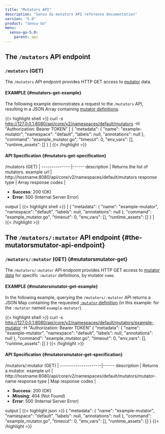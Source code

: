 ```yaml
---
title: "Mutators API"
description: "Sensu Go mutators API reference documentation"
version: "5.0"
product: "Sensu Go"
menu:
  sensu-go-5.0:
    parent: api
---
```


## The `/mutators` API endpoint

### `/mutators` (GET)

The `/mutators` API endpoint provides HTTP GET access to [mutator][1] data.

#### EXAMPLE {#mutators-get-example}

The following example demonstrates a request to the `/mutators` API, resulting in
a JSON Array containing [mutator definitions][1].

{{< highlight shell >}}
curl -s http://127.0.0.1:8080/api/core/v2/namespaces/default/mutators -H "Authorization: Bearer TOKEN"
[
  {
    "metadata": {
      "name": "example-mutator",
      "namespace": "default",
      "labels": null,
      "annotations": null
    },
    "command": "example_mutator.go",
    "timeout": 0,
    "env_vars": [],
    "runtime_assets": []
  }
]
{{< /highlight >}}

#### API Specification {#mutators-get-specification}

/mutators (GET)  | 
---------------|------
description    | Returns the list of mutators.
example url    | http://hostname:8080/api/core/v2/namespaces/default/mutators
response type  | Array
response codes | <ul><li>**Success**: 200 (OK)</li><li>**Error**: 500 (Internal Server Error)</li></ul>
output         | {{< highlight shell >}}
[
  {
    "metadata": {
      "name": "example-mutator",
      "namespace": "default",
      "labels": null,
      "annotations": null
    },
    "command": "example_mutator.go",
    "timeout": 0,
    "env_vars": [],
    "runtime_assets": []
  }
]
{{< /highlight >}}

## The `/mutators/:mutator` API endpoint {#the-mutatorsmutator-api-endpoint}

### `/mutators/:mutator` (GET) {#mutatorsmutator-get}

The `/mutators/:mutator` API endpoint provides HTTP GET access to [mutator data][1] for specific `:mutator` definitions, by mutator `name`.

#### EXAMPLE {#mutatorsmutator-get-example}

In the following example, querying the `/mutators/:mutator` API returns a JSON Map
containing the requested [`:mutator` definition][1] (in this example: for the `:mutator` named
`example-mutator`).

{{< highlight shell >}}
curl -s http://127.0.0.1:8080/api/core/v2/namespaces/default/mutators/example-mutator -H "Authorization: Bearer TOKEN"
{
  "metadata": {
    "name": "example-mutator",
    "namespace": "default",
    "labels": null,
    "annotations": null
  },
  "command": "example_mutator.go",
  "timeout": 0,
  "env_vars": [],
  "runtime_assets": []
}
{{< /highlight >}}

#### API Specification {#mutatorsmutator-get-specification}

/mutators/:mutator (GET) | 
---------------------|------
description          | Returns a mutator.
example url          | http://hostname:8080/api/core/v2/namespaces/default/mutators/mutator-name
response type        | Map
response codes       | <ul><li>**Success**: 200 (OK)</li><li> **Missing**: 404 (Not Found)</li><li>**Error**: 500 (Internal Server Error)</li></ul>
output               | {{< highlight json >}}
{
  "metadata": {
    "name": "example-mutator",
    "namespace": "default",
    "labels": null,
    "annotations": null
  },
  "command": "example_mutator.go",
  "timeout": 0,
  "env_vars": [],
  "runtime_assets": []
}
{{< /highlight >}}

[1]: ../../reference/mutators

